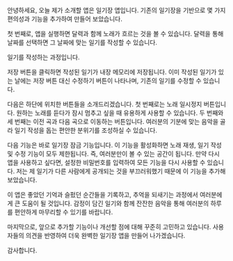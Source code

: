안녕하세요, 
오늘 제가 소개할 앱은 일기장 앱입니다. 기존의 일기장을 기반으로 몇 가지 편의성과 기능을 추가하여 만들어 보았습니다.

첫 번째로, 앱을 실행하면 달력과 함께 노래가 흐르는 것을 볼 수 있습니다. 
달력을 통해 날짜를 선택하면 그 날짜에 맞는 일기를 작성할 수 있습니다.

일기를 작성하는 과정입니다. 


저장 버튼을 클릭하면 작성된 일기가 내장 메모리에 저장됩니다. 
이미 작성된 일기가 있는 날에는 저장 버튼 대신 수정하기 버튼이 나타나며, 기존의 일기를 수정할 수 있습니다.

다음은   하단에 위치한 버튼들을 소개드리겠습니다. 첫 번째로는 노래 일시정지 버튼입니다. 원하는 노래를 듣다가 잠시 멈추고 싶을 때 유용하게 사용할 수 있습니다. 두 번째와 세 번째는 이전 곡과 다음 곡으로 이동하는 버튼입니다. 여러분의 기분에 맞는 음악을 골라 일기 작성을 돕는 편안한 분위기를 조성하실 수 있습니다.

다음 기능은 바로 일기장 잠금 기능입니다. 이 기능을 활성화하면 노래 재생, 일기 작성 및 수정 기능이 모두 제한됩니다. 즉, 여러분만이 볼 수 있는 공간이 됩니다. 만약 다시 앱을 사용하고 싶다면, 설정한 비밀번호를 입력하여 모든 기능을 다시 사용할 수 있습니다. 저는 제 일기가 다른 사람에게 공개되는 것을 부끄러워했기 때문에 이 기능을 추가해보았습니다.

이 앱은 좋았던 기억과 슬펐던 순간들을 기록하고, 추억을 되새기는 과정에서 여러분에게 큰 도움이 될 것입니다. 감정이 담긴 일기와 함께 잔잔한 음악을 통해 여러분의 하루를 편안하게 마무리할 수 있기를 바랍니다.

마지막으로, 앞으로 추가할 기능이나 개선할 점에 대해 꾸준히 고민하고 있습니다. 사용자들의 의견을 반영하여 더욱 완벽한 일기장 앱을 만들어 나가겠습니다.

감사합니다.
